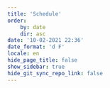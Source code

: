 ```yaml
---
title: 'Schedule'
order:
    by: date
    dir: asc
date: '10-02-2021 22:36'
date_format: 'd F'
locale: en
hide_page_title: false
show_sidebar: true
hide_git_sync_repo_link: false
---
```

